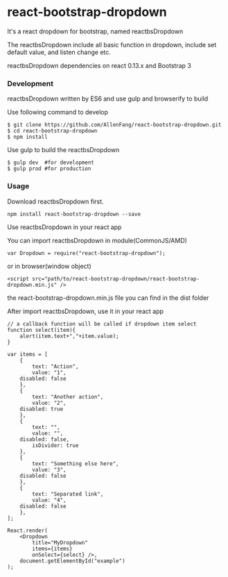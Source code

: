 # react-bootstrap-dropdown
It's a react dropdown for bootstrap, named reactbsDropdown

The reactbsDropdown include all basic function in dropdown, include set default value, and listen change etc.

reactbsDropdown dependencies on react 0.13.x and Bootstrap 3

### Development
reactbsDropdown written by ES6 and use gulp and browserify to build

Use following command to develop
```
$ git clone https://github.com/AllenFang/react-bootstrap-dropdown.git
$ cd react-bootstrap-dropdown
$ npm install
```
Use gulp to build the reactbsDropdown
```
$ gulp dev  #for development
$ gulp prod #for production
```

### Usage
Download reactbsDropdown first.
```
npm install react-bootstrap-dropdown --save
```
Use reactbsDropdown in your react app

You can import reactbsDropdown in module(CommonJS/AMD)
```
var Dropdown = require("react-bootstrap-dropdown");
```
or in browser(window object)
```
<script src="path/to/react-bootstrap-dropdown/react-bootstrap-dropdown.min.js" />
```
the react-bootstrap-dropdown.min.js file you can find in the dist folder

After import reactbsDropdown, use it in your react app   

```
// a callback function will be called if dropdown item select
function select(item){
	alert(item.text+","+item.value);
}

var items = [
	{
		text: "Action",
		value: "1",
    disabled: false
	},
	{
		text: "Another action",
		value: "2",
    disabled: true
	},
	{
		text: "",
		value: "",
    disabled: false,
		isDivider: true
	},
	{
		text: "Something else here",
		value: "3",
    disabled: false
	},
	{
		text: "Separated link",
		value: "4",
    disabled: false
	},
];

React.render(
	<Dropdown
		title="MyDropdown"
		items={items}
		onSelect={select} />,
	document.getElementById("example")
);
```
